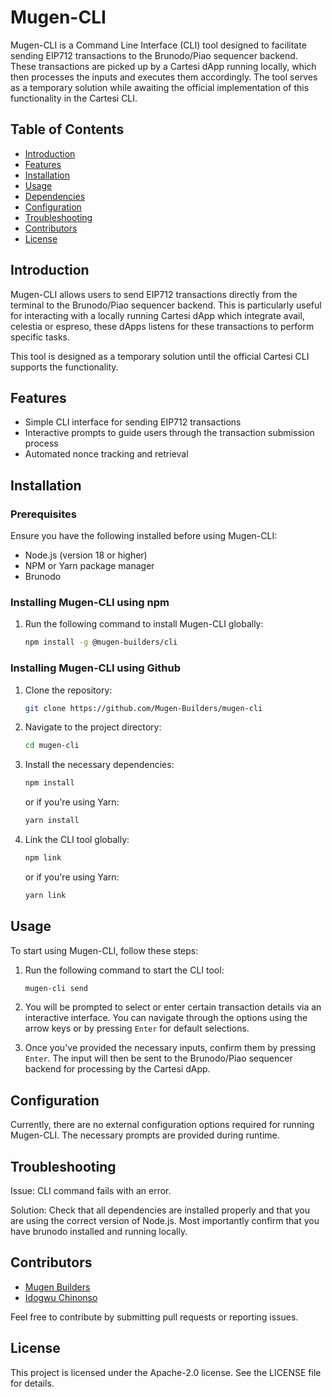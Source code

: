 # Mugen-CLI

Mugen-CLI is a Command Line Interface (CLI) tool designed to facilitate sending EIP712 transactions to the Brunodo/Piao sequencer backend. These transactions are picked up by a Cartesi dApp running locally, which then processes the inputs and executes them accordingly. The tool serves as a temporary solution while awaiting the official implementation of this functionality in the Cartesi CLI.

## Table of Contents

- [Introduction](#introduction)
- [Features](#features)
- [Installation](#installation)
- [Usage](#usage)
- [Dependencies](#dependencies)
- [Configuration](#configuration)
- [Troubleshooting](#troubleshooting)
- [Contributors](#contributors)
- [License](#license)

## Introduction

Mugen-CLI allows users to send EIP712 transactions directly from the terminal to the Brunodo/Piao sequencer backend. This is particularly useful for interacting with a locally running Cartesi dApp which integrate avail, celestia or espreso, these dApps listens for these transactions to perform specific tasks.

This tool is designed as a temporary solution until the official Cartesi CLI supports the functionality.

## Features

- Simple CLI interface for sending EIP712 transactions
- Interactive prompts to guide users through the transaction submission process
- Automated nonce tracking and retrieval

## Installation

### Prerequisites

Ensure you have the following installed before using Mugen-CLI:

- Node.js (version 18 or higher)
- NPM or Yarn package manager
- Brunodo

### Installing Mugen-CLI using npm

1. Run the following command to install Mugen-CLI globally:

   ```bash
   npm install -g @mugen-builders/cli
   ```

### Installing Mugen-CLI using Github

1. Clone the repository:

   ```bash
   git clone https://github.com/Mugen-Builders/mugen-cli
   ```

2. Navigate to the project directory:

   ```bash
   cd mugen-cli
   ```

3. Install the necessary dependencies:

   ```bash
   npm install
   ```

   or if you're using Yarn:

   ```bash
   yarn install
   ```

4. Link the CLI tool globally:

   ```bash
   npm link
   ```

   or if you're using Yarn:

   ```bash
   yarn link
   ```

## Usage

To start using Mugen-CLI, follow these steps:

1. Run the following command to start the CLI tool:

   ```bash
   mugen-cli send
   ```

2. You will be prompted to select or enter certain transaction details via an interactive interface. You can navigate through the options using the arrow keys or by pressing `Enter` for default selections.

3. Once you've provided the necessary inputs, confirm them by pressing `Enter`. The input will then be sent to the Brunodo/Piao sequencer backend for processing by the Cartesi dApp.

## Configuration

Currently, there are no external configuration options required for running Mugen-CLI. The necessary prompts are provided during runtime.

## Troubleshooting

Issue: CLI command fails with an error.

Solution: Check that all dependencies are installed properly and that you are using the correct version of Node.js. Most importantly confirm that you have brunodo installed and running locally.

## Contributors

- [Mugen Builders](https://github.com/Mugen-Builders)
- [Idogwu Chinonso](https://github.com/Nonnyjoe)

Feel free to contribute by submitting pull requests or reporting issues.

## License

This project is licensed under the Apache-2.0 license. See the LICENSE file for details.
